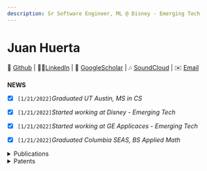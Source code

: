 ```yaml
---
description: Sr Software Engineer, ML @ Disney - Emerging Tech
---
```


# Juan Huerta

🐙 [Github](https://www.github.com) | 👨‍💻[LinkedIn](https://www.linkedin.com) | 📝 [GoogleScholar](https://www.google.com) | 🎶 [SoundCloud](https://www.soundcloud.com) | ✉️ [Email](https://www.gmail.com) \
\
**NEWS**

* [x] `[1/21/2022]`_Graduated UT Austin, MS in CS_
* [x] `[1/21/2022]`_Started working at Disney - Emerging Tech_&#x20;
* [x] `[1/21/2022]`_Started working at GE Applicaces - Emerging Tech_&#x20;
* [x] `[1/21/2022]`_Graduated Columbia SEAS, BS Applied Math_



<details>

<summary>Publications </summary>

**VaryCharm: A Method to Automatically vary Complexity** \
sign Asuio, MCO 1922\
Juan Huerta; Dr. Peter Stone, Bo Liu\
Project Page Website [www.google.com](https://www.google.com)



**VaryCharm: A Method to Automatically vary Complexity** \
sign Asuio, MCO 1922\
Juan Huerta; Dr. Peter Stone, Bo Liu\
Project Page Website [www.google.com](https://www.google.com)



**VaryCharm: A Method to Automatically vary Complexity** \
sign Asuio, MCO 1922\
Juan Huerta; Dr. Peter Stone, Bo Liu\
Project Page Website [www.google.com](https://www.google.com)

</details>

<details>

<summary>Patents</summary>

**VaryCharm: A Method to Automatically vary Complexity** \
sign Asuio, MCO 1922\
Juan Huerta; Dr. Peter Stone, Bo Liu\
Project Page Website [www.google.com](https://www.google.com)



**VaryCharm: A Method to Automatically vary Complexity** \
sign Asuio, MCO 1922\
Juan Huerta; Dr. Peter Stone, Bo Liu\
Project Page Website [www.google.com](https://www.google.com)



**VaryCharm: A Method to Automatically vary Complexity** \
sign Asuio, MCO 1922\
Juan Huerta; Dr. Peter Stone, Bo Liu\
Project Page Website [www.google.com](https://www.google.com)

</details>
